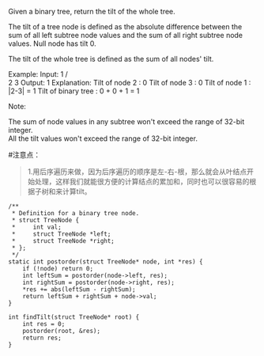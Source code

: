 Given a binary tree, return the tilt of the whole tree.

The tilt of a tree node is defined as the absolute difference between the sum of all left subtree node values and the sum of all right subtree node values. Null node has tilt 0.

The tilt of the whole tree is defined as the sum of all nodes' tilt.

Example:
	Input: 
	         1
	       /   \
	      2     3
	Output: 1
	Explanation: 
	Tilt of node 2 : 0
	Tilt of node 3 : 0
	Tilt of node 1 : |2-3| = 1
	Tilt of binary tree : 0 + 0 + 1 = 1

Note:

The sum of node values in any subtree won't exceed the range of 32-bit integer.  
All the tilt values won't exceed the range of 32-bit integer.

#注意点：
>1.用后序遍历来做，因为后序遍历的顺序是左-右-根，那么就会从叶结点开始处理，这样我们就能很方便的计算结点的累加和，同时也可以很容易的根据子树和来计算tilt。
	
	/**
	 * Definition for a binary tree node.
	 * struct TreeNode {
	 *     int val;
	 *     struct TreeNode *left;
	 *     struct TreeNode *right;
	 * };
	 */
	static int postorder(struct TreeNode* node, int *res) {
	    if (!node) return 0;
	    int leftSum = postorder(node->left, res);
	    int rightSum = postorder(node->right, res);
	    *res += abs(leftSum - rightSum);
	    return leftSum + rightSum + node->val;
	}
	
	int findTilt(struct TreeNode* root) {
	    int res = 0;
	    postorder(root, &res);
	    return res;
	}